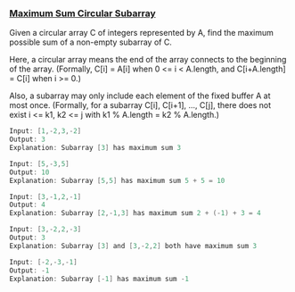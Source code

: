 ### [Maximum Sum Circular Subarray](https://github.com/gnaneswar0907/Algorithms/blob/master/Day_12/SubArrayMax.java)

Given a circular array C of integers represented by A, find the maximum possible sum of a non-empty subarray of C.

Here, a circular array means the end of the array connects to the beginning of the array. (Formally, C[i] = A[i] when 0 <= i < A.length, and C[i+A.length] = C[i] when i >= 0.)

Also, a subarray may only include each element of the fixed buffer A at most once. (Formally, for a subarray C[i], C[i+1], ..., C[j], there does not exist i <= k1, k2 <= j with k1 % A.length = k2 % A.length.)

```java
Input: [1,-2,3,-2]
Output: 3
Explanation: Subarray [3] has maximum sum 3

Input: [5,-3,5]
Output: 10
Explanation: Subarray [5,5] has maximum sum 5 + 5 = 10

Input: [3,-1,2,-1]
Output: 4
Explanation: Subarray [2,-1,3] has maximum sum 2 + (-1) + 3 = 4

Input: [3,-2,2,-3]
Output: 3
Explanation: Subarray [3] and [3,-2,2] both have maximum sum 3

Input: [-2,-3,-1]
Output: -1
Explanation: Subarray [-1] has maximum sum -1
```

